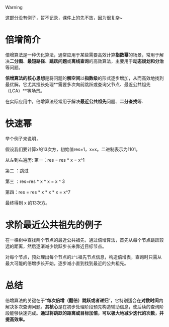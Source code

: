 > [!warning]
>
> 这部分没有例子，暂不记录，课件上的先不放，因为很复杂~

# 倍增简介

倍增算法是一种优化算法，通常应用于某些需要高效计算**指数幂**的场景，常用于解决**二分图**、**最短路径**、**跳跃问题**或**离线查询**的高效算法，主要用于**动态规划和分治**等问题。

**倍增算法的核心思想**是将问题的**解空间**以**指数级**的形式逐步增加，从而高效地找到最优解。它尤其擅长处理**需要多次向前跳跃或查询父节点、最近公共祖先（LCA）**等场景。

在实际应用中，倍增算法经常用于解决**最近公共祖先**问题、**二分查找**等.

# 快速幂

举个例子来说明，

假设我们要计算x的13次方，初始值res=1，x=x。二进制表示为1101。

从左到右遍历:
第一：res = res * x = x^1

第二 ：跳过

第三 ：res=res * x * x = x ^ 3 

第四：res = res * x * x * x = x^7

最终得到 x 的13次方。

# 求阶最近公共祖先的例子

在一棵树中查找两个节点的最近公共祖先，通过倍增算法，首先从每个节点跳跃较远的距离，然后逐渐减少跳跃步长来靠近目标节点。

对每个节点，预处理出每个节点的` 2^i `祖先节点信息，构造倍增表，查询时只需从最大可能的倍增步长开始，逐步减小直到找到最近的公共祖先。

# 总结

倍增算法的关键在于“**每次倍增（翻倍）跳跃或者递归**”，它特别适合在**对数时间**内解决多次查询问题。**其核心**是在初步处理阶段预先构造辅助信息，使后续的查询阶段能够快速完成。**通过将跳跃的距离或目标加倍，可以极大地减少迭代的次数，并提高效率。**

